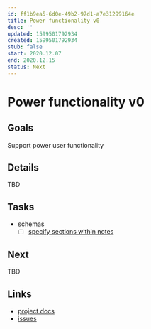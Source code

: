 ```yaml
---
id: ff1b9ea5-6d0e-49b2-97d1-a7e31299164e
title: Power functionality v0
desc: ''
updated: 1599501792934
created: 1599501792934
stub: false
start: 2020.12.07
end: 2020.12.15
status: Next
---
```

# Power functionality v0

## Goals

Support power user functionality 

## Details

TBD

## Tasks

- schemas
    - [ ] [specify sections within notes](https://github.com/dendronhq/dendron/issues/248)

## Next
TBD

## Links
- [project docs](https://dendron.so/notes/ff1b9ea5-6d0e-49b2-97d1-a7e31299164e.html)
- [issues](https://github.com/dendronhq/dendron/labels/pro.power-func-v0)